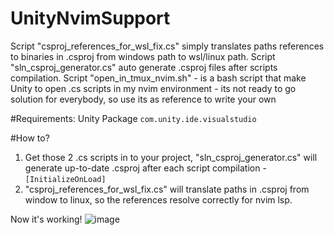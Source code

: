 # UnityNvimSupport

Script "csproj_references_for_wsl_fix.cs" simply translates paths references to binaries in .csproj from windows path to wsl/linux path.
Script "sln_csproj_generator.cs" auto generate .csproj files after scripts compilation.
Script "open_in_tmux_nvim.sh" - is a bash script that make Unity to open .cs scripts in my nvim environment - its not ready to go solution for everybody, so use its as reference to write your own

#Requirements:
Unity Package `com.unity.ide.visualstudio`

#How to?
1. Get those 2 .cs scripts in to your project, "sln_csproj_generator.cs" will generate up-to-date .csproj after each script compilation - `[InitializeOnLoad]`
2. "csproj_references_for_wsl_fix.cs" will translate paths in .csproj from window to linux, so the references resolve correctly for nvim lsp.

Now it's working!
![image](https://github.com/user-attachments/assets/6e70d0d7-371f-41f1-bf29-c770a1eb1cc8)

